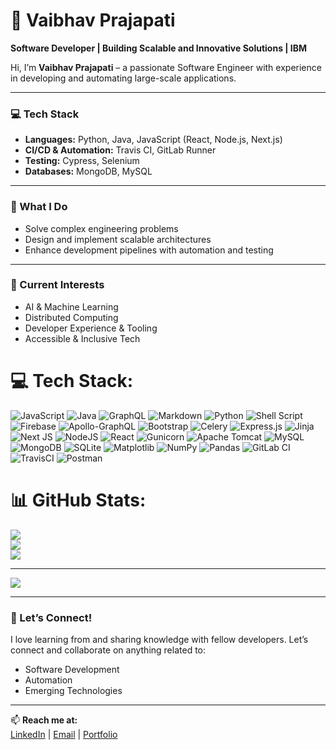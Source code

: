 # 🚀 Vaibhav Prajapati

**Software Developer | Building Scalable and Innovative Solutions | IBM**

Hi, I’m **Vaibhav Prajapati** – a passionate Software Engineer with experience in developing and automating large-scale applications.

---

### 💻 Tech Stack
- **Languages:** Python, Java, JavaScript (React, Node.js, Next.js)
- **CI/CD & Automation:** Travis CI, GitLab Runner
- **Testing:** Cypress, Selenium
- **Databases:** MongoDB, MySQL

---

### 🔧 What I Do
- Solve complex engineering problems  
- Design and implement scalable architectures  
- Enhance development pipelines with automation and testing  

---

### 🌱 Current Interests
- AI & Machine Learning  
- Distributed Computing  
- Developer Experience & Tooling  
- Accessible & Inclusive Tech  



# 💻 Tech Stack:
![JavaScript](https://img.shields.io/badge/javascript-%23323330.svg?style=for-the-badge&logo=javascript&logoColor=%23F7DF1E) ![Java](https://img.shields.io/badge/java-%23ED8B00.svg?style=for-the-badge&logo=openjdk&logoColor=white) ![GraphQL](https://img.shields.io/badge/-GraphQL-E10098?style=for-the-badge&logo=graphql&logoColor=white) ![Markdown](https://img.shields.io/badge/markdown-%23000000.svg?style=for-the-badge&logo=markdown&logoColor=white) ![Python](https://img.shields.io/badge/python-3670A0?style=for-the-badge&logo=python&logoColor=ffdd54) ![Shell Script](https://img.shields.io/badge/shell_script-%23121011.svg?style=for-the-badge&logo=gnu-bash&logoColor=white) ![Firebase](https://img.shields.io/badge/firebase-%23039BE5.svg?style=for-the-badge&logo=firebase) ![Apollo-GraphQL](https://img.shields.io/badge/-ApolloGraphQL-311C87?style=for-the-badge&logo=apollo-graphql) ![Bootstrap](https://img.shields.io/badge/bootstrap-%238511FA.svg?style=for-the-badge&logo=bootstrap&logoColor=white) ![Celery](https://img.shields.io/badge/celery-%23a9cc54.svg?style=for-the-badge&logo=celery&logoColor=ddf4a4) ![Express.js](https://img.shields.io/badge/express.js-%23404d59.svg?style=for-the-badge&logo=express&logoColor=%2361DAFB) ![Jinja](https://img.shields.io/badge/jinja-white.svg?style=for-the-badge&logo=jinja&logoColor=black) ![Next JS](https://img.shields.io/badge/Next-black?style=for-the-badge&logo=next.js&logoColor=white) ![NodeJS](https://img.shields.io/badge/node.js-6DA55F?style=for-the-badge&logo=node.js&logoColor=white) ![React](https://img.shields.io/badge/react-%2320232a.svg?style=for-the-badge&logo=react&logoColor=%2361DAFB) ![Gunicorn](https://img.shields.io/badge/gunicorn-%298729.svg?style=for-the-badge&logo=gunicorn&logoColor=white) ![Apache Tomcat](https://img.shields.io/badge/apache%20tomcat-%23F8DC75.svg?style=for-the-badge&logo=apache-tomcat&logoColor=black) ![MySQL](https://img.shields.io/badge/mysql-4479A1.svg?style=for-the-badge&logo=mysql&logoColor=white) ![MongoDB](https://img.shields.io/badge/MongoDB-%234ea94b.svg?style=for-the-badge&logo=mongodb&logoColor=white) ![SQLite](https://img.shields.io/badge/sqlite-%2307405e.svg?style=for-the-badge&logo=sqlite&logoColor=white) ![Matplotlib](https://img.shields.io/badge/Matplotlib-%23ffffff.svg?style=for-the-badge&logo=Matplotlib&logoColor=black) ![NumPy](https://img.shields.io/badge/numpy-%23013243.svg?style=for-the-badge&logo=numpy&logoColor=white) ![Pandas](https://img.shields.io/badge/pandas-%23150458.svg?style=for-the-badge&logo=pandas&logoColor=white) ![GitLab CI](https://img.shields.io/badge/gitlab%20CI-%23181717.svg?style=for-the-badge&logo=gitlab&logoColor=white) ![TravisCI](https://img.shields.io/badge/travis%20ci-%232B2F33.svg?style=for-the-badge&logo=travis&logoColor=white) ![Postman](https://img.shields.io/badge/Postman-FF6C37?style=for-the-badge&logo=postman&logoColor=white)
# 📊 GitHub Stats:
![](https://github-readme-stats.vercel.app/api?username=vaibhu444&theme=dark&hide_border=false&include_all_commits=false&count_private=false)<br/>
![](https://github-readme-streak-stats.herokuapp.com/?user=vaibhu444&theme=dark&hide_border=false)<br/>
![](https://github-readme-stats.vercel.app/api/top-langs/?username=vaibhu444&theme=dark&hide_border=false&include_all_commits=false&count_private=false&layout=compact)

---
[![](https://visitcount.itsvg.in/api?id=vaibhu444&icon=0&color=0)](https://visitcount.itsvg.in)


---

### 🤝 Let’s Connect!
I love learning from and sharing knowledge with fellow developers. Let’s connect and collaborate on anything related to:

- Software Development  
- Automation  
- Emerging Technologies  

---

📫 **Reach me at:**  
[LinkedIn](https://www.linkedin.com/in/vaibhav-prajapati-366aa5167/) | [Email](mailto:vaibhavprajapati28122001@gmail.com) | [Portfolio](https://vaibhav-portfolio-92fa7.web.app/)
